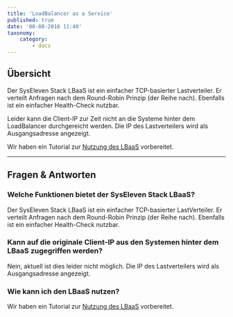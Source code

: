 ```yaml
---
title: 'LoadBalancer as a Service'
published: true
date: '08-08-2018 11:40'
taxonomy:
    category:
        - docs
---
```


## Übersicht

Der SysEleven Stack LBaaS ist ein einfacher TCP-basierter Lastverteiler. Er verteilt Anfragen nach dem Round-Robin Prinzip (der Reihe nach).
Ebenfalls ist ein einfacher Health-Check nutzbar.

Leider kann die Client-IP zur Zeit nicht an die Systeme hinter dem LoadBalancer durchgereicht werden. Die IP des Lastverteilers wird als Ausgangsadresse angezeigt.

Wir haben ein Tutorial zur [Nutzung des LBaaS](../../../03.Tutorials/07.lbaas/docs.en.md) vorbereitet.

---

## Fragen & Antworten

### Welche Funktionen bietet der SysEleven Stack LBaaS?

Der SysEleven Stack LBaaS ist ein einfacher TCP-basierter LastVerteiler. Er verteilt Anfragen nach dem Round-Robin Prinzip (der Reihe nach).
Ebenfalls ist ein einfacher Health-Check nutzbar.

### Kann auf die originale Client-IP aus den Systemen hinter dem LBaaS zugegriffen werden?

Nein, aktuell ist dies leider nicht möglich. Die IP des Lastverteilers wird als Ausgangsadresse angezeigt.

### Wie kann ich den LBaaS nutzen?

Wir haben ein Tutorial zur [Nutzung des LBaaS](../../03.Tutorials/07.lbaas/docs.en.md) vorbereitet.